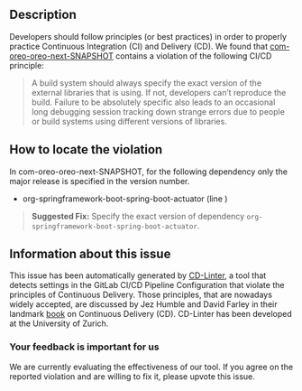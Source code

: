
## Description
Developers should follow principles (or best practices) in order to properly practice Continuous Integration (CI) and Delivery (CD).
We found that [com-oreo-oreo-next-SNAPSHOT](https://gitlab.com/seriyalexandrov/OREO/blob/master/.gitlab-ci.yml) contains a violation of the following CI/CD principle:

> A build system should always specify the exact version of the external libraries that is using.
If not, developers can’t reproduce the build. Failure to be absolutely specific also leads to an occasional long debugging session tracking down strange errors due to people or build systems using different versions of libraries.

## How to locate the violation

In com-oreo-oreo-next-SNAPSHOT, for the following dependency only the major release is specified in the version number.

* org-springframework-boot-spring-boot-actuator (line )

> **Suggested Fix:** Specify the exact version of dependency `org-springframework-boot-spring-boot-actuator`.

## Information about this issue

This issue has been automatically generated by [CD-Linter](https://gitlab.com/Jancso/configuration-analytics), a tool that detects settings in the GitLab CI/CD Pipeline Configuration that violate the principles of Continuous Delivery. Those principles, that are nowadays widely accepted, are discussed by Jez Humble and David Farley in their landmark [book](https://www.oreilly.com/library/view/continuous-delivery-reliable/9780321670250/) on Continuous Delivery (CD). CD-Linter has been developed at the University of Zurich.

### Your feedback is important for us
We are currently evaluating the effectiveness of our tool. If you agree on the reported violation and are willing to fix it, please upvote this issue.